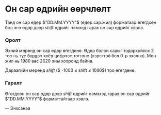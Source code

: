 Он сар өдрийн өөрчлөлт
======================
Танд он сар өдөр $"DD.MM.YYYY"$ (өдөр.сар.жил) форматаар өгөгдсөн бол энэ өдөр
дээр $shift$ өдрийг нэмээд гарах он сар өдрийг хэвлэ.


### Оролт
Эхний мөрөнд он сар өдөр өгөгдөнө. Өдөр болон сарыг тодорхойлох 2 тоо нь тус
бүрдээ хоёр цифрээс тогтоно (хэрэгтэй бол $0$-р эхэлнэ). Мөн жил нь $1980$ аас
$2020$ оны хооронд байна.

Дараагийн мөрөнд $shift$ ($ -1000 ≤ shift ≤ 1000$) тоо өгөгдөнө.


### Гаралт
Өгөгдсөн он сар өдөр дээр $shift$ өдрийг нэмэхэд гарах он сар өдрийг
$"DD.MM.YYYY"$ форматтайгаар хэвлэ.

-- Энхсанаа
